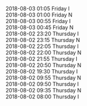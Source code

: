 2018-08-03 01:05 Friday  I  
2018-08-03 01:00 Friday  N  
2018-08-03 00:55 Friday  I  
2018-08-03 00:45 Friday  N  
2018-08-02 23:20 Thursday  I  
2018-08-02 23:15 Thursday  N  
2018-08-02 22:05 Thursday  I  
2018-08-02 22:00 Thursday  N  
2018-08-02 21:55 Thursday  I  
2018-08-02 20:50 Thursday  N  
2018-08-02 19:30 Thursday  I  
2018-08-02 09:55 Thursday  N  
2018-08-02 09:50 Thursday  I  
2018-08-02 09:35 Thursday  N  
2018-08-02 08:00 Thursday  I  
